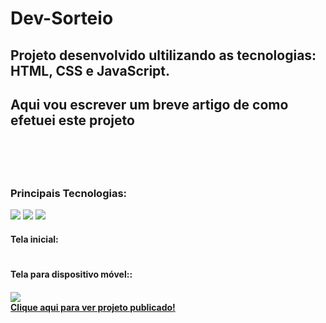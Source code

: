 # Dev-Sorteio
<h2> Projeto desenvolvido ultilizando as tecnologias: HTML, CSS e JavaScript.<h2>
<p> Aqui vou escrever um breve artigo de como efetuei este projeto </p>
<br>
<br>
<h3>Principais Tecnologias:</h3>
<img src="https://img.shields.io/badge/CSS3-1572B6?style=for-the-badge&logo=css3&logoColor=white" />
<img margi="30 20" src="https://img.shields.io/badge/HTML5-E34F26?style=for-the-badge&logo=html5&logoColor=white" />
<img margi="30 20" src="https://img.shields.io/badge/JavaScript-F7DF1E?style=for-the-badge&logo=javascript&logoColor=black" />
<br>
 <h4>Tela inicial:<h4>
<img src="">
  <h4>Tela para dispositivo móvel::<h4>
<img src="[https://dev-sorteio-projeto.netlify.app/               ](https://github.com/FelipeSilva0425/Dev-Sorteio/commit/fc1ae2d0fb36a242fedb458695eb1144ac50c53e#diff-4c6155d87a6bb912aa9aca53853ec2ea4243bc926abcc248670ae1add04c8601)https://github.com/FelipeSilva0425/Dev-Sorteio/commit/fc1ae2d0fb36a242fedb458695eb1144ac50c53e#diff-4c6155d87a6bb912aa9aca53853ec2ea4243bc926abcc248670ae1add04c8601">
  <br>
<a href="https://dev-sorteio-projeto.netlify.app">Clique aqui para ver projeto publicado!</a>

